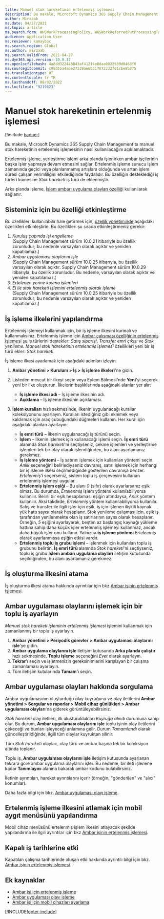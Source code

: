```yaml
---
title: Manuel stok hareketinin ertelenmiş işlemesi
description: Bu makale, Microsoft Dynamics 365 Supply Chain Management'ta manuel stok hareketinin ertelenmiş işlemesinin nasıl kullanılacağını açıklamaktadır.
author: Mirzaab
ms.date: 04/27/2021
ms.topic: article
ms.search.form: WHSWorkProcessingPolicy, WHSWorkDeferredPutProcessingTask
audience: Application User
ms.reviewer: kamaybac
ms.search.region: Global
ms.author: mirzaab
ms.search.validFrom: 2021-04-27
ms.dyn365.ops.version: 10.0.17
ms.openlocfilehash: 4a8dd322446843af41214e8daa0822939d0468f0
ms.sourcegitcommit: c98d55a4a6e27239ae6b317872332f01cbe8b875
ms.translationtype: HT
ms.contentlocale: tr-TR
ms.lasthandoff: 08/02/2022
ms.locfileid: "9219823"
---
```

# <a name="deferred-processing-of-manual-inventory-movement"></a>Manuel stok hareketinin ertelenmiş işlemesi

[!include [banner](../includes/banner.md)]

Bu makale, Microsoft Dynamics 365 Supply Chain Management'ta manuel stok hareketinin ertelenmiş işlemesinin nasıl kullanılacağını açıklamaktadır.

Ertelenmiş işleme, yerleştirme işlemi arka planda işlenirken ambar işçilerinin başka işler yapmaya devam etmesini sağlar. Ertelenmiş işleme sunucu işlem zamanında geçici veya planlanmamış artışlara olduğunda ve artan işlem süresi çalışan verimliliğini etkilediğinde faydalıdır. Bu özelliğin desteklediği iş türleri kümesine *Stok hareketi* iş türü de eklenmiştir.

Arka planda işleme, [İşlem ambarı uygulama olayları özelliği](warehouse-app-events.md) kullanılarak sağlanır.

## <a name="turn-on-this-feature-for-your-system"></a>Sisteminiz için bu özelliği etkinleştirme

Bu özellikleri kullanılabilir hale getirmek için, [özellik yönetiminde](../../fin-ops-core/fin-ops/get-started/feature-management/feature-management-overview.md) aşağıdaki özellikleri etkinleştirin. Bu özellikleri şu sırada etkinleştirmeniz gerekir:

1. *Kuruluş çapında işi engelleme*<br>(Supply Chain Management sürüm 10.0.21 itibariyle bu özellik zorunludur; bu nedenle varsayılan olarak açıktır ve yeniden kapatılamaz.)
1. *Ambar uygulaması olaylarını işle*<br>(Supply Chain Management sürüm 10.0.25 itibarıyla, bu özellik varsayılan olarak açıktır. Supply Chain Management sürüm 10.0.29 itibarıyla, bu özellik zorunludur. Bu nedenle, varsayılan olarak açıktır ve yeniden kapatılamaz.)
1. *Ertelenen yerine koyma işlemleri*
1. *El ile stok hareketi işlemini ertelenmiş olarak işleme*<br>(Supply Chain Management sürüm 10.0.25 itibariyle bu özellik zorunludur; bu nedenle varsayılan olarak açıktır ve yeniden kapatılamaz.)

## <a name="configure-the-work-processing-policies"></a>İş işleme ilkelerini yapılandırma

Ertelenmiş işlemeyi kullanmak için, bir iş işleme ilkesini kurmalı ve kullanmalısınız. Ertelenmiş işleme için [Ambar çalışması özelliğinin ertelenmiş işlemesi](deferred-put.md) şu iş türlerini destekler: *Satış siparişi*, *Transfer emri çıkışı* ve *Stok yenileme*. *Manuel stok hareketinin ertelenmiş işlemesi* özellikleri yeni bir iş türü ekler: *Stok hareketi*.

İş işleme ilkesi ayarlamak için aşağıdaki adımları izleyin.

1. **Ambar yönetimi \> Kurulum \> İş \> İş işleme ilkeleri**'ne gidin.
1. Listeden mevcut bir ilkeyi seçin veya Eylem Bölmesi'nde **Yeni**'yi seçerek yeni bir ilke oluşturun. İlkelerin başlıklarında aşağıdaki alanlar yer alır:

    - **İş işleme ilkesi adı** – İş işleme ilkesinin adı.
    - **Açıklama** – İş işleme ilkesinin açıklaması.

1. **İşlem kuralları** hızlı sekmesinde, ilkenin uygulanacağı kurallar koleksiyonunu ayarlayın. Kuralları istediğiniz gibi eklemek veya kaldırmak için araç çubuğundaki düğmeleri kullanın. Her kural için aşağıdaki alanları ayarlayın:

    - **İş emri türü** – İlkenin uygulanacağı iş türünü seçin.
    - **İşlem** – İlkenin işlemek için kullanacağı işlemi seçin. **İş emri türü** alanında *Stok hareketi*'ni seçtiyseniz, çekme işlemleri ve yerleştirme işlemleri tek bir olay olarak işlendiğinden, bu alanı ayarlamanız gerekmez.
    - **İş işleme yöntemi** – İş satırını işlemek için kullanılan yöntemi seçin. *Anlık* seçeneğini belirlediyseniz davranış, satırı işlemek için herhangi bir iş işleme ilkesi seçilmediğinde gösterilen davranışa benzer. *Ertelenmiş*'i seçerseniz, sistem toplu iş çerçevesini kullanan ertelenmiş işlemeyi uygular.
    - **Ertelenmiş işlem eşiği** – Bu alanı *0* (sıfır) olarak ayarlarsanız eşik olmaz. Bu durumda, *Ertelenmiş* işlem yöntemi kullanılabiliyorsa kullanılır. Belirli bir eşik hesaplaması eşiğin altındaysa, *Anlık* yöntem kullanılır. Aksi takdirde, *Ertelenmiş* yöntem kullanılabiliyorsa kullanılır. Satış ve transfer ile ilgili işler için eşik, iş için işlenen ilişkili kaynak yük hattı sayısı olarak hesaplanır. Stok yenileme çalışması için, eşik iş tarafından yenilenmekte olan iş satırlarının sayısı olarak hesaplanır. Örneğin, *5* eşiğini ayarlayarak, beşten az başlangıç kaynağı yükleme hattına sahip daha küçük işler ertelenmiş işlemeyi kullanmaz, ancak daha büyük işler onu kullanır. Yalnızca **iş işleme yöntemi** *Ertelenmiş* olarak ayarlanmışsa eşiğin etkisi vardır.
    - **Ertelenmiş toplu iş grubu işlemi** – İşlenmek için kullanılan toplu iş grubunu belirtin. **İş emri türü** alanında *Stok hareketi*'ni seçtiyseniz, toplu iş grubu **İşlem ambarı uygulama olayları** iletişim kutusunda seçildiğinden, bu alanı ayarlamanız gerekmez.

## <a name="assign-the-work-creation-policy"></a>İş oluşturma ilkesini atama

İş oluşturma ilkesi atama hakkında ayrıntılar için bkz [Ambar işinin ertelenmiş işlemesi](deferred-put.md).

## <a name="set-up-a-batch-job-to-process-warehouse-app-events"></a>Ambar uygulaması olaylarını işlemek için bir toplu iş ayarlayın

*Manuel stok hareketi işleminin ertelenmiş işlemesi* işlemini kullanmak için zamanlanmış bir toplu iş ayarlayın.

1. **Ambar yönetimi \> Periyodik görevler \> Ambar uygulaması olaylarını işle**'ye gidin.
1. **Ambar uygulama olaylarını işle** iletişim kutusunda **Arka planda çalıştır** hızlı sekmesinde, **Toplu işleme** seçeneğini *Evet* olarak ayarlayın.
1. **Tekrar**'ı seçin ve işletmenizin gereksinimlerini karşılayan bir çalışma zamanlaması ayarlayın.
1. Tüm iletişim kutularında **Tamam**'ı seçin.

## <a name="inquire-about-the-warehouse-app-events"></a>Ambar uygulaması olayları hakkında sorgulama

Ambar uygulamasının oluşturduğu olay kuyruğunu ve olay iletilerini **Ambar yönetimi \> Sorgular ve raporlar \> Mobil cihaz günlükleri \> Ambar uygulaması olayları**'na giderek görüntüleyebilirsiniz.

*Stok hareketi* olay iletileri, ilk oluşturuldukları *Kuyruğa alındı* durumuna sahip olur. Bu durum, **Ambar uygulaması olaylarını işle** toplu işinin olay iletilerini çekeceği ve bunları işleyeceği anlamına gelir. Durum *Tamamlandı* olarak güncelleştirildiğinde, ilgili tüm olaylar kuyruktan silinir.

Tüm *Stok hareketi* olayları, olay türü ve ambar başına tek bir koleksiyon altında toplanır.

Toplu iş, **Ambar uygulaması olaylarını işle** iletişim kutusunda ayarlanan tekrara göre ambar uygulama olaylarını işler. Bu nedenle, bir ileti işlenene kadar **Tanımlayıcı** alanına bakarak ambar kodunu bulabilirsiniz.

İletinin ayrıntıları, hareket ayrıntılarını içerir (örneğin, "gönderilen" ve "alıcı" konumlar).

Daha fazla bilgi için bkz. [Ambar uygulaması olayı işleme](warehouse-app-events.md).

## <a name="configure-the-mobile-device-menu-to-skip-the-deferred-processing-policy"></a>Ertelenmiş işleme ilkesini atlamak için mobil aygıt menüsünü yapılandırma

Mobil cihaz menüsünü ertelenmiş işlem ilkesini atlayacak şekilde yapılandırma ile ilgili ayrıntılar için bkz [Ambar işinin ertelenmiş işlemesi](deferred-put.md).

## <a name="impact-on-closed-work-dates"></a>Kapalı iş tarihlerine etki

Kapatılan çalışma tarihlerinde oluşan etki hakkında ayrıntılı bilgi için bkz. [Ambar işinin ertelenmiş işlemesi](deferred-put.md).

## <a name="additional-resources"></a>Ek kaynaklar

- [Ambar işi için ertelenmiş işleme](deferred-put.md)
- [Ambar uygulaması olayı işleme](warehouse-app-events.md)
- [Ambar işi için mobil cihazları ayarlama](configure-mobile-devices-warehouse.md)

[!INCLUDE[footer-include](../../includes/footer-banner.md)]
